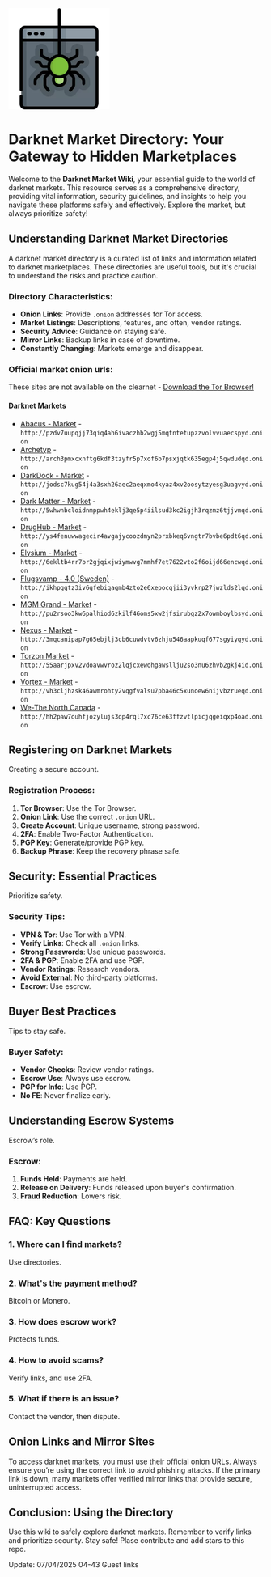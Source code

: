 <img src="/previews/minimized.webp" width="200">

# Darknet Market Directory: Your Gateway to Hidden Marketplaces

Welcome to the **Darknet Market Wiki**, your essential guide to the world of darknet markets. This resource serves as a comprehensive directory, providing vital information, security guidelines, and insights to help you navigate these platforms safely and effectively. Explore the market, but always prioritize safety!

## Understanding Darknet Market Directories

A darknet market directory is a curated list of links and information related to darknet marketplaces. These directories are useful tools, but it's crucial to understand the risks and practice caution.

### Directory Characteristics:
*   **Onion Links**: Provide `.onion` addresses for Tor access.
*   **Market Listings**: Descriptions, features, and often, vendor ratings.
*   **Security Advice**: Guidance on staying safe.
*   **Mirror Links**: Backup links in case of downtime.
*   **Constantly Changing**: Markets emerge and disappear.

### Official market onion urls:
These sites are not available on the clearnet - [Download the Tor Browser!](https://www.torproject.org/download/)

#### Darknet Markets

*   [Abacus - Market](http://pzdv7uupqjj73qiq4ah6ivaczhb2wgj5mqtntetupzzvolvvuaecspyd.onion) - `http://pzdv7uupqjj73qiq4ah6ivaczhb2wgj5mqtntetupzzvolvvuaecspyd.onion`
*   [Archetyp](@archetyp) - `http://arch3pmxcxnftg6kdf3tzyfr5p7xof6b7psxjqtk635egp4j5qwdudqd.onion`
*   [DarkDock - Market](http://jodsc7kug54j4a3sxh26aec2aeqxmo4kyaz4xv2oosytzyesg3uagvyd.onion) - `http://jodsc7kug54j4a3sxh26aec2aeqxmo4kyaz4xv2oosytzyesg3uagvyd.onion`
*   [Dark Matter - Market](http://5whwnbcloidnmppwh4eklj3qe5p4iilsud3kc2igjh3rqzmz6tjjvmqd.onion) - `http://5whwnbcloidnmppwh4eklj3qe5p4iilsud3kc2igjh3rqzmz6tjjvmqd.onion`
*   [DrugHub - Market](http://ys4fenuwwagecir4avgajycoozdmyn2prxbkeq6vngtr7bvbe6pdt6qd.onion) - `http://ys4fenuwwagecir4avgajycoozdmyn2prxbkeq6vngtr7bvbe6pdt6qd.onion`
*   [Elysium - Market](http://6ekltb4rr7br2gjqixjwiymwvg7mmhf7et7622vto2f6oijd66encwqd.onion) - `http://6ekltb4rr7br2gjqixjwiymwvg7mmhf7et7622vto2f6oijd66encwqd.onion`
*   [Flugsvamp - 4.0 (Sweden)](http://ikhpggtz3iv6gfebiqagmb4zto2e6xepocqjii3yvkrp27jwzlds2lqd.onion) - `http://ikhpggtz3iv6gfebiqagmb4zto2e6xepocqjii3yvkrp27jwzlds2lqd.onion`
*   [MGM Grand - Market](http://pu2rsoo3kw6palhiod6zkilf46oms5xw2jfsirubgz2x7owmboylbsyd.onion) - `http://pu2rsoo3kw6palhiod6zkilf46oms5xw2jfsirubgz2x7owmboylbsyd.onion`
*   [Nexus - Market](http://3mqcanipap7g65ebjlj3cb6cuwdvtv6zhju546aapkuqf677sgyiyqyd.onion) - `http://3mqcanipap7g65ebjlj3cb6cuwdvtv6zhju546aapkuqf677sgyiyqyd.onion`
*   [Torzon Market](http://55aarjpxv2vdoavwvroz2lqjcxewohgawsllju2so3nu6zhvb2gkj4id.onion) - `http://55aarjpxv2vdoavwvroz2lqjcxewohgawsllju2so3nu6zhvb2gkj4id.onion`
*   [Vortex - Market](http://vh3cljhzsk46awmrohty2vqgfvalsu7pba46c5xunoew6nijvbzrueqd.onion) - `http://vh3cljhzsk46awmrohty2vqgfvalsu7pba46c5xunoew6nijvbzrueqd.onion`
*   [We-The North Canada](http://hh2paw7ouhfjozylujs3qp4rql7xc76ce63ffzvtlpicjqgeiqxp4oad.onion) - `http://hh2paw7ouhfjozylujs3qp4rql7xc76ce63ffzvtlpicjqgeiqxp4oad.onion`

## Registering on Darknet Markets

Creating a secure account.

### Registration Process:
1.  **Tor Browser**: Use the Tor Browser.
2.  **Onion Link**: Use the correct `.onion` URL.
3.  **Create Account**: Unique username, strong password.
4.  **2FA**: Enable Two-Factor Authentication.
5.  **PGP Key**: Generate/provide PGP key.
6.  **Backup Phrase**: Keep the recovery phrase safe.

## Security: Essential Practices

Prioritize safety.

### Security Tips:
*   **VPN & Tor**: Use Tor with a VPN.
*   **Verify Links**: Check all `.onion` links.
*   **Strong Passwords**: Use unique passwords.
*   **2FA & PGP**: Enable 2FA and use PGP.
*   **Vendor Ratings**: Research vendors.
*   **Avoid External**: No third-party platforms.
*   **Escrow**: Use escrow.

## Buyer Best Practices

Tips to stay safe.

### Buyer Safety:
*   **Vendor Checks**: Review vendor ratings.
*   **Escrow Use**: Always use escrow.
*   **PGP for Info**: Use PGP.
*   **No FE**: Never finalize early.

## Understanding Escrow Systems

Escrow’s role.

### Escrow:
1.  **Funds Held**: Payments are held.
2.  **Release on Delivery**: Funds released upon buyer's confirmation.
3.  **Fraud Reduction**: Lowers risk.

## FAQ: Key Questions

### 1. Where can I find markets?
Use directories.

### 2. What's the payment method?
Bitcoin or Monero.

### 3. How does escrow work?
Protects funds.

### 4. How to avoid scams?
Verify links, and use 2FA.

### 5. What if there is an issue?
Contact the vendor, then dispute.

## Onion Links and Mirror Sites

To access darknet markets, you must use their official onion URLs. Always ensure you’re using the correct link to avoid phishing attacks. If the primary link is down, many markets offer verified mirror links that provide secure, uninterrupted access.

## Conclusion: Using the Directory

Use this wiki to safely explore darknet markets. Remember to verify links and prioritize security. Stay safe!
Plase contribute and add stars to this repo.

Update:  07/04/2025 04-43 Guest links
